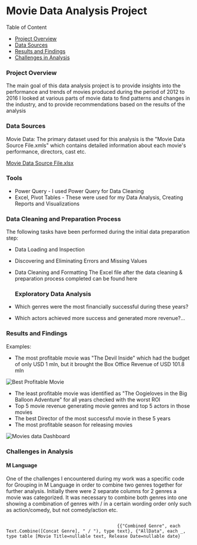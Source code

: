 # Movie Data Analysis Project
Table of Content
- [Project Overview](#project-overview)
- [Data Sources](#data-sources)
- [Results and Findings](#results-and-findings)
- [Challenges in Analysis](#challenges-in-analysis)

### Project Overview
The main goal of this data analysis project is to provide insights into the performance and trends of movies produced during the period of 2012 to 2016 
I looked at various parts of movie data to find patterns and changes in the industry, and to provide recommendations based on the results of the analysis 

### Data Sources 
Movie Data: The primary dataset used for this analysis is the "Movie Data Source File.xmls" which contains detailed information about each movie's performance, directors, cast etc.

[Movie Data Source File.xlsx](https://github.com/user-attachments/files/16419911/Movie.Data.Source.File.xlsx)


### Tools 
 - Power Query - I used Power Query for Data Cleaning
 - Excel, Pivot Tables - These were used for my Data Analysis, Creating Reports and Visualizations

### Data Cleaning and Preparation Process 
The following tasks have been performed during the initial data preparation step:
 - Data Loading and Inspection
 - Discovering and Eliminating Errors and Missing Values
 - Data Cleaning and Formatting
The Excel file after the data cleaning & preparation process completed can be found here


   ### Exploratory Data Analysis
 - Which genres were the most financially successful during these years?
 - Which actors achieved more success and generated more revenue?...

  ### Results and Findings
   Examples:
   - The most profitable movie was "The Devil Inside" which had the budget of only USD 1 mln, but it brought the Box Office Revenue of USD 101.8 mln
     
   ![Best Profitable Movie](https://github.com/user-attachments/assets/6a5d45a4-fcc3-44b3-8386-775353910738)

   - The least profitable movie was identified as "The Oogieloves in the Big Balloon Adventure" for all years checked with the worst ROI
   - Top 5 movie revenue generating movie genres and top 5 actors in those movies
   - The best Director of the most successful movie in these 5 years
   - The most profitable season for releasing movies
     
![Movies data Dashboard](https://github.com/user-attachments/assets/1ebd7987-70b9-40ad-968b-6ff26fc0bb0f)


  ### Challenges in Analysis 
  #### M Language 
  One of the challenges I encountered during my work was a specific code for Grouping in M Language in order to combine two genres together for further analysis. 
  Initially there were 2 separate columns for 2 genres a movie was categorized. It was necessary to combine both genres into one showing a combination of genres with / in a 
  certain wording order only such as action/comedy, but not comedy/action etc. 

  ``` = Table.Group(#"Sorted Rows1", {"Movie Title"}, 

                                            {{"Combined Genre", each Text.Combine([Concat Genre], " / "), type text}, {"AllData", each _, type table [Movie Title=nullable text, Release Date=nullable date}
  ```

  
   
   
